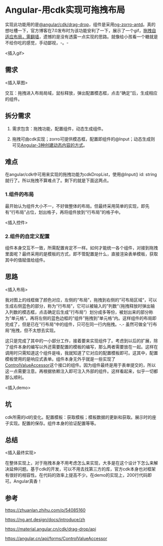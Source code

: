 
# Angular-用cdk实现可拖拽布局

实现此功能用的是[@angular/cdk/drag-drop](https://material.angular.cn/cdk/drag-drop/overview)，组件是采用[ng-zorro-antd](https://ng.ant.design/docs/introduce/zh)。真的想吐槽一下，官方博客在7.0发布时为该功能安利了一下，展示了一个gif，[拖拽自适应布局，需翻墙](https://blog.angular.io/version-7-of-angular-cli-prompts-virtual-scroll-drag-and-drop-and-more-c594e22e7b8c)，遗憾的是没有透露一点实现的思路。就像给小孩看一个糖就是不给你吃的感觉，手动鄙视，-。-

<插入gif>

## 需求

<插入草图>

交互：拖拽进入布局局域，鼠标释放，弹出配置模态框，点击“确定”后，生成相应的组件。

## 拆分需求

1. 需求包含：拖拽功能，配置组件，动态生成组件。

2. 拖拽可由cdk实现；zorro可提供模态框，配置即组件的@Input；动态生成则可见[Angular-3种创建动态内容的方式](https://zhuanlan.zhihu.com/p/54085160)。

## 难点

在angular/cdk中可用来实现的拖拽功能为cdkDropList，使用@Input() id: string就行了。所以拖拽不算难点了。剩下的就是下面这两点。

### 1.组件的布局

最开始认为组件大小不一，不好做整体的布局。但最终采用简单的实现，即先有“行布局”占位，划出格子，再将组件放到“行布局”的格子中。

<插入控件>

### 2.组件的自定义配置

组件本身交互不一致，所需配置肯定不一样。如何才能统一各个组件，对接到拖拽里面呢？最终采用的是模板的方式，即不管配置是什么，直接渲染表单模板，获取其中的值赋值给组件。

## 思路

<插入布局>

我对图上的线框做了颜色对应，左侧的“布局”，拖拽到右侧的”可布局区域“，可以生成右侧蓝色的部分，称为“行布局”，它可以被输入的”列数“（拖拽释放时弹出输入列数的模态框，点击确定后生成”行布局“）划分成多等份，被划出来的部分称为”单元格“。再将左侧的蓝色边框的“组件”拖拽到”单元格“内。这样组件的布局即完成了，但是已在”行布局“中的组件，只可在同一行内拖拽。-.- 虽然可做全”行布局“拖拽，但不太想去实现。

这只是完成了其中的一小部分工作，接着要来实现组件了。考虑到以后的扩展，除了组件本身的编写以外还需要配置的模板的编写，那么两者需要放在一起。这样在调用时只需知道这个组件是啥，我就知道了它对应的配置模板即可。这其中，配置模板使用的是响应式表单。组件本身无外乎就是一些实现了[ControlValueAccessor](https://angular.cn/api/forms/ControlValueAccessor)这个接口的组件。因为组件最终是用于表单提交的，所以这一点需要注意。再根据依赖注入即可注入外部的组件。这样看起来，似乎一切都那么顺利。

<插入demo>

## 坑

cdk所需的id的变化。配置模板：获取模板；模板数据的更新和获取。展示时的座子实现。配置的保存。组件本身的验证配置等等。

## 总结

<插入最终实现>

在整体实现上，对于拖拽本身不用考虑怎么来实现，大多是在这个设计下怎么来解决延伸问题。基于cdk的开发，可以不用去找第三方的库，官方cdk本身也对框架有很好的相容性。在代码的效率上提高不少。在demo的实现上，200行代码即可。Angular真香！

## 参考

  https://zhuanlan.zhihu.com/p/54085160
  
  https://ng.ant.design/docs/introduce/zh

  https://material.angular.cn/cdk/drag-drop/api
  
  https://angular.cn/api/forms/ControlValueAccessor